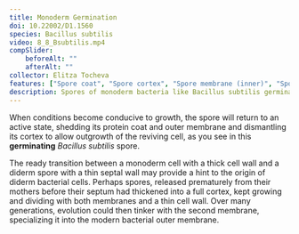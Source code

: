 ```yaml
---
title: Monoderm Germination
doi: 10.22002/D1.1560
species: Bacillus subtilis
video: 8_8_Bsubtilis.mp4
compSlider:
    beforeAlt: ""
    afterAlt: ""
collector: Elitza Tocheva
features: ["Spore coat", "Spore cortex", "Spore membrane (inner)", "Spore membrane (outer)"]
description: Spores of monoderm bacteria like Bacillus subtilis germinate by shedding their protein coat and outer membrane as well as the outer cortex
---
```


When conditions become conducive to growth, the spore will return to an active state, shedding its protein coat and outer membrane and dismantling its cortex to allow outgrowth of the reviving cell, as you see in this **germinating** *Bacillus subtilis* spore.

The ready transition between a monoderm cell with a thick cell wall and a diderm spore with a thin septal wall may provide a hint to the origin of diderm bacterial cells. Perhaps spores, released prematurely from their mothers before their septum had thickened into a full cortex, kept growing and dividing with both membranes and a thin cell wall. Over many generations, evolution could then tinker with the second membrane, specializing it into the modern bacterial outer membrane.

